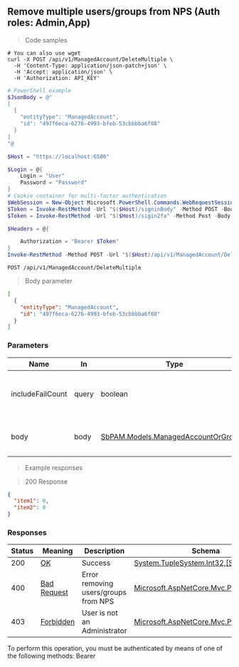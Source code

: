 
## Remove multiple users/groups from NPS (Auth roles: Admin,App)

<a id="opIdDeleteMultipleAsync"></a>

> Code samples

```shell
# You can also use wget
curl -X POST /api/v1/ManagedAccount/DeleteMultiple \
  -H 'Content-Type: application/json-patch+json' \
  -H 'Accept: application/json' \
  -H 'Authorization: API_KEY'

```

```powershell
# PowerShell example
$JsonBody = @"
[
  {
    "entityType": "ManagedAccount",
    "id": "497f6eca-6276-4993-bfeb-53cbbbba6f08"
  }
]
"@

$Host = "https://localhost:6500"

$Login = @{
    Login = "User"
    Password = "Password"
}
# Cookie container for multi-factor authentication
$WebSession = New-Object Microsoft.PowerShell.Commands.WebRequestSession
$Token = Invoke-RestMethod -Url "$($Host)/signinBody" -Method POST -Body (ConvertTo-Json $Login) -WebRequestSession $WebSession
$Token = Invoke-RestMethod -Url "$($Host)/sigin2fa" -Method Post -Body $MfaCode -Headers @{Authorization: "Bearer $Token"} -WebRequestSession $WebSession

$Headers = @{

    Authorization = "Bearer $Token"
}
Invoke-RestMethod -Method POST -Url "$($Host)/api/v1/ManagedAccount/DeleteMultiple" -ContentType "application/json-patch+json" -Body $JsonBody -Headers $Headers
```

`POST /api/v1/ManagedAccount/DeleteMultiple`

> Body parameter

```json
[
  {
    "entityType": "ManagedAccount",
    "id": "497f6eca-6276-4993-bfeb-53cbbbba6f08"
  }
]
```

<h3 id="remove-multiple-users/groups-from-nps-(auth-roles:-admin,app)-parameters">Parameters</h3>

|Name|In|Type|Required|Description|
|---|---|---|---|---|
|includeFailCount|query|boolean|false|Include or exclude the number of failed users/groups|
|body|body|[SbPAM.Models.ManagedAccountOrGroupId](../Models/sbpam.models.managedaccountorgroupid.md)|false|List of users/groups to add to NPS|

> Example responses

> 200 Response

```json
{
  "item1": 0,
  "item2": 0
}
```

<h3 id="remove-multiple-users/groups-from-nps-(auth-roles:-admin,app)-responses">Responses</h3>

|Status|Meaning|Description|Schema|
|---|---|---|---|
|200|[OK](https://tools.ietf.org/html/rfc7231#section-6.3.1)|Success|[System.TupleSystem.Int32,[System.Int32]](../Models/system.tuplesystem.int32,_system.int32.md)|
|400|[Bad Request](https://tools.ietf.org/html/rfc7231#section-6.5.1)|Error removing users/groups from NPS|[Microsoft.AspNetCore.Mvc.ProblemDetails](../Models/microsoft.aspnetcore.mvc.problemdetails.md)|
|403|[Forbidden](https://tools.ietf.org/html/rfc7231#section-6.5.3)|User is not an Administrator|[Microsoft.AspNetCore.Mvc.ProblemDetails](../Models/microsoft.aspnetcore.mvc.problemdetails.md)|

<aside class="warning">
To perform this operation, you must be authenticated by means of one of the following methods:
Bearer
</aside>


